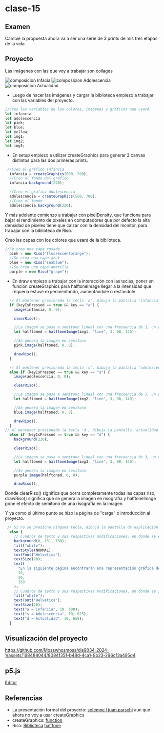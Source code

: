 # clase-15
## Examen
Cambie la propuesta ahora va a ser una serie de 3 prints de mis tres etapas de la vida.

## Proyecto
Las imágenes con las que voy a trabajar son collages 

![composicion Infacia](https://github.com/Mosswhosmoss/dis9034-2024-1/assets/168484044/8bc2bff7-2595-4241-a3d0-06a1c8556586)
![composicion Adolescencia](https://github.com/Mosswhosmoss/dis9034-2024-1/assets/168484044/701ac556-0a94-4182-9ca4-ab460d995c10)
![composicion Actualidad](https://github.com/Mosswhosmoss/dis9034-2024-1/assets/168484044/50caa6c6-1078-4372-91a1-add2ea0a98ec)

- Luego de hacer las imágenes y cargar la biblioteca empiezo a trabajar con las variables del proyecto.
```javascript
//Creo las variables de los colores, imágenes y gráficos que usaré
let infancia
let adolescencia
let pink;
let blue;
let yellow;
let img1;
let img2;
let img3;
```
- En setup empiezo a utilizar createGraphics para generar 2 canvas distintos para las dos primeras prints.
```javascript
 //Creo el gráfico infancia
  infancia = createGraphics(500, 700);
  //Creo el fondo del gráfico
  infancia.background(220);

  //Creo el gráfico Adolescencia
  adolescencia = createGraphics(500, 700);
  //Creo el fondo
  adolescencia.background(220);
```
Y más adelante comienzo a trabajar con pixelDensity, que funciona para bajar el rendimiento de píxeles en computadores que por defecto la alta densidad de píxeles tiene que calzar con la densidad del monitor, para trabajar con la biblioteca de Riso.

Creo las capas con los colores que usaré de la biblioteca.
```javascript
//Se crea una capa rosada
  pink = new Riso("fluorescentorange");
  //Se crea una capa azul
  blue = new Riso("seablue");
  //Se crea una capa amarilla
  purple = new Riso("grape");
```
- En draw empiezo a trabajar con la interacción con las teclas, poner en función createGraphics para halftoneImage llegar a la intensidad que requería estuve experimentando, aumentándole o restándole. 
```javascript
  // Al mantener presionada la tecla 'a', dibuja la pantalla 'infancia'
  if (keyIsPressed == true && key == "a") {
    image(infancia, 0, 0);

    clearRiso();

    //La imagen se pasa a semitono lineal con una frecuencia de 3, un ángulo de 45° y una intensidad de 140
    let halftoned = halftoneImage(img1, "line", 3, 90, 140);

    //Se genera la imagen en semitono
    pink.image(halftoned, 0, 0);

    drawRiso();
  }

  // Al mantener presionada la tecla 's', dibuja la pantalla 'adolescencia'
  else if (keyIsPressed == true && key == "s") {
    image(adolescencia, 0, 0);

    clearRiso();

    //La imagen se pasa a semitono lineal con una frecuencia de 3, un ángulo de 45° y una intensidad de 140
    let halftoned = halftoneImage(img2, "line", 3, 90, 140);

    //Se genera la imagen en semitono
    blue.image(halftoned, 0, 0);

    drawRiso();
  }
// Al mantener presionada la tecla 'd', dibuja la pantalla 'actualidad'
  else if (keyIsPressed == true && key == "d") {
    background(220);

    clearRiso();

    //La imagen se pasa a semitono lineal con una frecuencia de 3, un ángulo de 45° y una intensidad de 140, 
    let halftoned = halftoneImage(img3, "line", 3, 90, 140);

    //Se genera la imagen en semitono
    purple.image(halftoned, 0, 0);

    drawRiso();
```
Donde clearRiso() significa que borra completamente todas las capas riso, drawRiso() significa que se genera la imagen en risografía y halftoneImage pone el efecto de semitono de una risografía en la imagen.

Y ya como el último punto se hizo la página de "carga" o introducción al proyecto.
```javascript
 // Si no se presiona ninguna tecla, dibuja la pantalla de explicación.
  else {
    // Cuadros de texto y sus respectivas modificaciones, en donde se explica la página.
    background(0, 131, 138);
    fill("white");
    textStyle(NORMAL);
    textFont("Helvetica");
    textSize(20);
    text(
      "En la siguiente página encontrarán una representación gráfica de distintas etapas de mi vida.",
      10,
      50,
      350
    );
    // Cuadros de texto y sus respectivas modificaciones, en donde se indican las instrucciones de las teclas y sus respectivas pantallas.
    fill("white");
    textFont("Helvetica");
    textSize(20);
    text("a = Infancia", 10, 600);
    text("s = Adolescencia", 10, 625);
    text("d = Actualidad", 10, 650);
  }
```
## Visualización del proyecto

https://github.com/Mosswhosmoss/dis9034-2024-1/assets/168484044/8084f351-b48d-4ca1-9b23-296cf3a495d4

## p5.js
[Editor](https://editor.p5js.org/Mosswhosmoss/sketches/OBxD-Xc5I)

## Referencias
- La presentación formal del proyecto: [solemne I juan.parschi](https://editor.p5js.org/juan.pareschi_g/sketches/B-cufMCbO) aun que ahora no voy a usar createGraphics
- createGraphics: [function](https://www.youtube.com/watch?v=TaluaAD9MKA) 
- Riso: [Biblioteca](https://antiboredom.github.io/p5.riso/#get)
        [halftone](https://github.com/antiboredom/p5.riso/tree/master/examples/Halftone)

